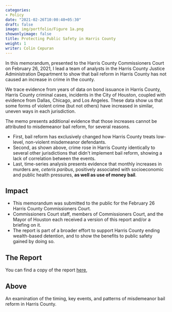 ```yaml
---
categories:
- Policy
date: "2021-02-26T10:00:40+05:30"
draft: false
image: img/portfolio/Figure 1a.png
showonlyimage: false
title: Protecting Public Safety in Harris County
weight: 1
writer: Colin Cepuran
---
```


In this memorandum, presented to the Harris County Commissioners Court on February 26, 2021, I lead a team of analysts in the Harris County Justice Administration Department to show that bail reform in Harris County has not caused an increase in crime in the county.

<!--more-->

We trace evidence from years of data on bond issuance in Harris County, Harris County criminal cases, incidents in the City of Houston, coupled with evidence from Dallas, Chicago, and Los Angeles. These data show us that some forms of violent crime (but not others) have increased in similar, uneven ways in each jurisdiction.

The memo presents additional evidence that those increases cannot be attributed to misdemeanor bail reform, for several reasons.

- First, bail reform has exclusively changed how Harris County treats low-level, non-violent misdemeanor defendants.
- Second, as shown above, crime rose in Harris County identically to several other jurisdictions that didn't implement bail reform, showing a lack of correlation between the events.
- Last, time-series analysis presents evidence that monthly increases in murders are, *ceteris paribus*, positively associated with socioeconomic and public health pressures, **as well as use of money bail**.

## Impact

- This memorandum was submitted to the public for the February 26 Harris County Commissioners Court.
- Commissioners Court staff, members of Commissioners Court, and the Mayor of Houston each received a version of this report and/or a briefing on it.
- The report is part of a broader effort to support Harris County ending wealth-based detention, and to show the benefits to public safety gained by doing so. 

## The Report

You can find a copy of the report [here](https://jad.harriscountytx.gov/Portals/70/documents/FOR%20COURT%20SUBMISSION%202021-02-07%20Bail%20Reform%20Crime%20and%20Violence%20Memo.pdf?ver=cWZ8pdlXqfIp7Oki_oXA8g%3d%3d), 

## Above

An examination of the timing, key events, and patterns of misdemeanor bail reform in Harris County.
